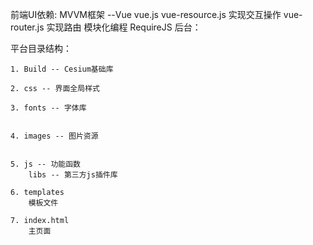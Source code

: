 前端UI依赖:
    MVVM框架
        --Vue
            vue.js
            vue-resource.js  实现交互操作
            vue-router.js    实现路由
   模块化编程
        RequireJS
后台：



平台目录结构：

    1. Build -- Cesium基础库

    2. css -- 界面全局样式

    3. fonts -- 字体库


    4. images -- 图片资源


    5. js -- 功能函数
        libs -- 第三方js插件库

    6. templates
        模板文件

    7. index.html
        主页面




